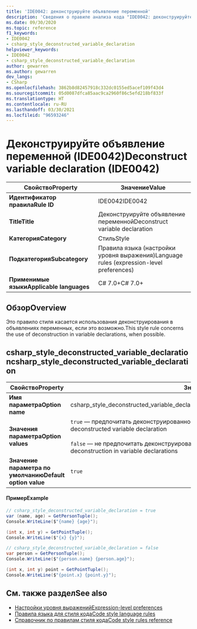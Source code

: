 ```yaml
---
title: 'IDE0042: деконструируйте объявление переменной'
description: 'Сведения о правиле анализа кода "IDE0042: деконструируйте объявление переменной"'
ms.date: 09/30/2020
ms.topic: reference
f1_keywords:
- IDE0042
- csharp_style_deconstructed_variable_declaration
helpviewer_keywords:
- IDE0042
- csharp_style_deconstructed_variable_declaration
author: gewarren
ms.author: gewarren
dev_langs:
- CSharp
ms.openlocfilehash: 3862b8d82457918c332dc0155ed5acef109f43d4
ms.sourcegitcommit: 05d0087dfca85aac9ca2960f86c5efd218bf833f
ms.translationtype: HT
ms.contentlocale: ru-RU
ms.lasthandoff: 03/30/2021
ms.locfileid: "96593246"
---
```

# <a name="deconstruct-variable-declaration-ide0042"></a><span data-ttu-id="8c130-103">Деконструируйте объявление переменной (IDE0042)</span><span class="sxs-lookup"><span data-stu-id="8c130-103">Deconstruct variable declaration (IDE0042)</span></span>

|<span data-ttu-id="8c130-104">Свойство</span><span class="sxs-lookup"><span data-stu-id="8c130-104">Property</span></span>|<span data-ttu-id="8c130-105">Значение</span><span class="sxs-lookup"><span data-stu-id="8c130-105">Value</span></span>|
|-|-|
| <span data-ttu-id="8c130-106">**Идентификатор правила**</span><span class="sxs-lookup"><span data-stu-id="8c130-106">**Rule ID**</span></span> | <span data-ttu-id="8c130-107">IDE0042</span><span class="sxs-lookup"><span data-stu-id="8c130-107">IDE0042</span></span> |
| <span data-ttu-id="8c130-108">**Title**</span><span class="sxs-lookup"><span data-stu-id="8c130-108">**Title**</span></span> | <span data-ttu-id="8c130-109">Деконструируйте объявление переменной</span><span class="sxs-lookup"><span data-stu-id="8c130-109">Deconstruct variable declaration</span></span> |
| <span data-ttu-id="8c130-110">**Категория**</span><span class="sxs-lookup"><span data-stu-id="8c130-110">**Category**</span></span> | <span data-ttu-id="8c130-111">Стиль</span><span class="sxs-lookup"><span data-stu-id="8c130-111">Style</span></span> |
| <span data-ttu-id="8c130-112">**Подкатегория**</span><span class="sxs-lookup"><span data-stu-id="8c130-112">**Subcategory**</span></span> | <span data-ttu-id="8c130-113">Правила языка (настройки уровня выражения)</span><span class="sxs-lookup"><span data-stu-id="8c130-113">Language rules (expression-level preferences)</span></span> |
| <span data-ttu-id="8c130-114">**Применимые языки**</span><span class="sxs-lookup"><span data-stu-id="8c130-114">**Applicable languages**</span></span> | <span data-ttu-id="8c130-115">C# 7.0+</span><span class="sxs-lookup"><span data-stu-id="8c130-115">C# 7.0+</span></span> |

## <a name="overview"></a><span data-ttu-id="8c130-116">Обзор</span><span class="sxs-lookup"><span data-stu-id="8c130-116">Overview</span></span>

<span data-ttu-id="8c130-117">Это правило стиля касается использования деконструирования в объявлениях переменных, если это возможно.</span><span class="sxs-lookup"><span data-stu-id="8c130-117">This style rule concerns the use of deconstruction in variable declarations, when possible.</span></span>

## <a name="csharp_style_deconstructed_variable_declaration"></a><span data-ttu-id="8c130-118">csharp_style_deconstructed_variable_declaration</span><span class="sxs-lookup"><span data-stu-id="8c130-118">csharp_style_deconstructed_variable_declaration</span></span>

|<span data-ttu-id="8c130-119">Свойство</span><span class="sxs-lookup"><span data-stu-id="8c130-119">Property</span></span>|<span data-ttu-id="8c130-120">Значение</span><span class="sxs-lookup"><span data-stu-id="8c130-120">Value</span></span>|
|-|-|
| <span data-ttu-id="8c130-121">**Имя параметра**</span><span class="sxs-lookup"><span data-stu-id="8c130-121">**Option name**</span></span> | <span data-ttu-id="8c130-122">csharp_style_deconstructed_variable_declaration</span><span class="sxs-lookup"><span data-stu-id="8c130-122">csharp_style_deconstructed_variable_declaration</span></span>
| <span data-ttu-id="8c130-123">**Значения параметра**</span><span class="sxs-lookup"><span data-stu-id="8c130-123">**Option values**</span></span> | <span data-ttu-id="8c130-124">`true` — предпочитать деконструированное объявление переменных.</span><span class="sxs-lookup"><span data-stu-id="8c130-124">`true` - Prefer deconstructed variable declaration</span></span><br /><br /><span data-ttu-id="8c130-125">`false` — не предпочитать деконструированное объявление переменных.</span><span class="sxs-lookup"><span data-stu-id="8c130-125">`false` - Do not prefer deconstruction in variable declarations</span></span> |
| <span data-ttu-id="8c130-126">**Значение параметра по умолчанию**</span><span class="sxs-lookup"><span data-stu-id="8c130-126">**Default option value**</span></span> | `true` |

#### <a name="example"></a><span data-ttu-id="8c130-127">Пример</span><span class="sxs-lookup"><span data-stu-id="8c130-127">Example</span></span>

```csharp
// csharp_style_deconstructed_variable_declaration = true
var (name, age) = GetPersonTuple();
Console.WriteLine($"{name} {age}");

(int x, int y) = GetPointTuple();
Console.WriteLine($"{x} {y}");

// csharp_style_deconstructed_variable_declaration = false
var person = GetPersonTuple();
Console.WriteLine($"{person.name} {person.age}");

(int x, int y) point = GetPointTuple();
Console.WriteLine($"{point.x} {point.y}");
```

## <a name="see-also"></a><span data-ttu-id="8c130-128">См. также раздел</span><span class="sxs-lookup"><span data-stu-id="8c130-128">See also</span></span>

- [<span data-ttu-id="8c130-129">Настройки уровня выражений</span><span class="sxs-lookup"><span data-stu-id="8c130-129">Expression-level preferences</span></span>](expression-level-preferences.md)
- [<span data-ttu-id="8c130-130">Правила языка для стиля кода</span><span class="sxs-lookup"><span data-stu-id="8c130-130">Code style language rules</span></span>](language-rules.md)
- [<span data-ttu-id="8c130-131">Справочник по правилам стиля кода</span><span class="sxs-lookup"><span data-stu-id="8c130-131">Code style rules reference</span></span>](index.md)
